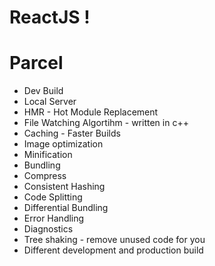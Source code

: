 # ReactJS !

# Parcel

- Dev Build
- Local Server
- HMR - Hot Module Replacement
- File Watching Algortihm - written in c++
- Caching - Faster Builds
- Image optimization
- Minification
- Bundling
- Compress
- Consistent Hashing
- Code Splitting
- Differential Bundling
- Error Handling
- Diagnostics
- Tree shaking - remove unused code for you
- Different development and production build
